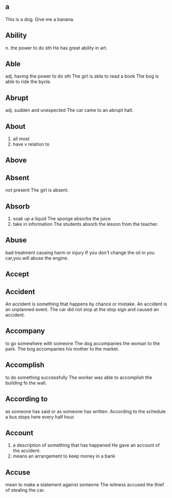 ## a
This is  a dog.
Give me a banana.
## Ability
n.
the power to do sth
He has great ability in art.
## Able
adj.
having the power to do sth
The girl is able to read a book
The bog is able to ride the bycle.
## Abrupt
adj.
sudden and unexpected
The car came to an abrupt halt.
## About
1. all most
2. have v relation to 
## Above
## Absent
not present
The girl is absent.
## Absorb
1. soak up a liquid
	The sponge absorbs the juice
2. take in information
	The students absorb the lesson from the teacher.
## Abuse
bad treatment causing harm or injury
If you don't change the oil in you car,you will abuse the engine.
## Accept
## Accident
An accident is something that happens by chance or mistake.
An accident is an unplanned event.
The car did not stop at the stop sign and caused an accident.
## Accompany
to go somewhere with someone
The dog accompanies the woman to the park.
The bog accompanies his mother to the market.
## Accomplish
to do something  successfully
The worker was able to  accomplish the building fo the wall.
## According to 
as someone  has said or as someone has written.
According to the schedule a bus stops here every half hour.
## Account
1. a description of something that has happened
    He gave an account of the accident.
2. means an arrangement to keep money in a bank
## Accuse
mean to make a statement against someone
The witness accused the thief of stealing the car.